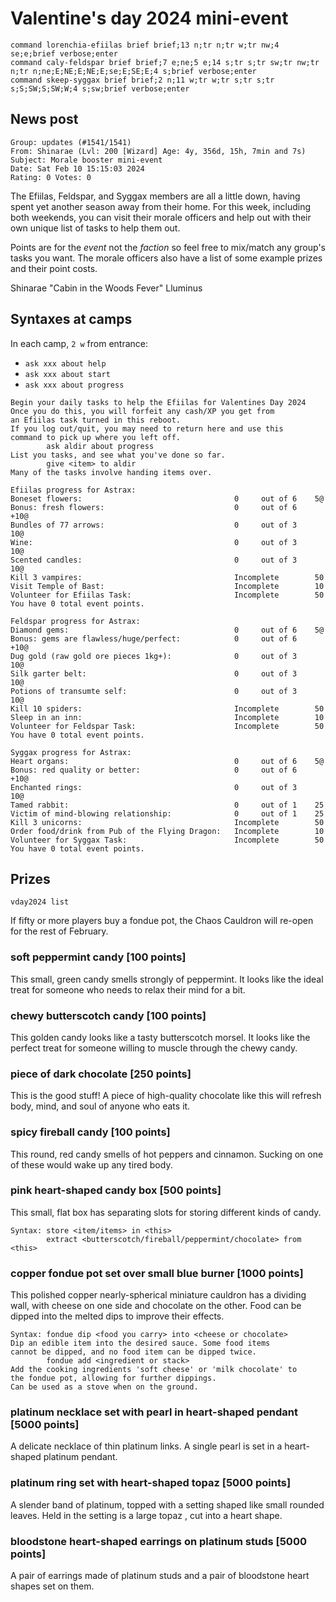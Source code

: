 # Valentine's day 2024 mini-event

```
command lorenchia-efiilas brief brief;13 n;tr n;tr w;tr nw;4 se;e;brief verbose;enter
command caly-feldspar brief brief;7 e;ne;5 e;14 s;tr s;tr sw;tr nw;tr n;tr n;ne;E;NE;E;NE;E;se;E;SE;E;4 s;brief verbose;enter
command skeep-syggax brief brief;2 n;11 w;tr w;tr s;tr s;tr s;S;SW;S;SW;W;4 s;sw;brief verbose;enter
```

## News post

```
Group: updates (#1541/1541)
From: Shinarae (Lvl: 200 [Wizard] Age: 4y, 356d, 15h, 7min and 7s)
Subject: Morale booster mini-event
Date: Sat Feb 10 15:15:03 2024
Rating: 0 Votes: 0
```

The Efiilas, Feldspar, and Syggax members are all a little down, having spent
yet another season away from their home. For this week, including both
weekends, you can visit their morale officers and help out with their own
unique list of tasks to help them out.

Points are for the _event_ not the _faction_ so feel free to mix/match any
group's tasks you want. The morale officers also have a list of some example
prizes and their point costs.

Shinarae "Cabin in the Woods Fever" Lluminus

## Syntaxes at camps

In each camp, `2 w` from entrance:
- `ask xxx about help`
- `ask xxx about start`
- `ask xxx about progress`

```
Begin your daily tasks to help the Efiilas for Valentines Day 2024
Once you do this, you will forfeit any cash/XP you get from
an Efiilas task turned in this reboot.
If you log out/quit, you may need to return here and use this
command to pick up where you left off.
        ask aldir about progress
List you tasks, and see what you've done so far.
        give <item> to aldir
Many of the tasks involve handing items over.

Efiilas progress for Astrax:
Boneset flowers:                                  0     out of 6    5@
Bonus: fresh flowers:                             0     out of 6    +10@
Bundles of 77 arrows:                             0     out of 3    10@
Wine:                                             0     out of 3    10@
Scented candles:                                  0     out of 3    10@
Kill 3 vampires:                                  Incomplete        50
Visit Temple of Bast:                             Incomplete        10
Volunteer for Efiilas Task:                       Incomplete        50
You have 0 total event points.

Feldspar progress for Astrax:
Diamond gems:                                     0     out of 6    5@
Bonus: gems are flawless/huge/perfect:            0     out of 6    +10@
Dug gold (raw gold ore pieces 1kg+):              0     out of 3    10@
Silk garter belt:                                 0     out of 3    10@
Potions of transumte self:                        0     out of 3    10@
Kill 10 spiders:                                  Incomplete        50
Sleep in an inn:                                  Incomplete        10
Volunteer for Feldspar Task:                      Incomplete        50
You have 0 total event points.

Syggax progress for Astrax:
Heart organs:                                     0     out of 6    5@
Bonus: red quality or better:                     0     out of 6    +10@
Enchanted rings:                                  0     out of 3    10@
Tamed rabbit:                                     0     out of 1    25
Victim of mind-blowing relationship:              0     out of 1    25
Kill 3 unicorns:                                  Incomplete        50
Order food/drink from Pub of the Flying Dragon:   Incomplete        10
Volunteer for Syggax Task:                        Incomplete        50
You have 0 total event points.
```

## Prizes

```
vday2024 list
```

If fifty or more players buy a fondue pot,
the Chaos Cauldron will re-open for the rest of February.

### soft peppermint candy [100 points]

This small, green candy smells strongly of peppermint. It looks like the ideal
treat for someone who needs to relax their mind for a bit.

### chewy butterscotch candy [100 points]

This golden candy looks like a tasty butterscotch morsel. It looks like the
perfect treat for someone willing to muscle through the chewy candy.

### piece of dark chocolate [250 points]

This is the good stuff! A piece of high-quality chocolate like this will
refresh body, mind, and soul of anyone who eats it.

### spicy fireball candy [100 points]

This round, red candy smells of hot peppers and cinnamon. Sucking on one of
these would wake up any tired body.

### pink heart-shaped candy box [500 points]

This small, flat box has separating slots for storing different kinds of
candy.
```
Syntax: store <item/items> in <this>
        extract <butterscotch/fireball/peppermint/chocolate> from <this>
```

### copper fondue pot set over small blue burner [1000 points]

This polished copper nearly-spherical miniature cauldron has a dividing wall,
with cheese on one side and chocolate on the other. Food can be dipped into
the melted dips to improve their effects.
```
Syntax: fondue dip <food you carry> into <cheese or chocolate>
Dip an edible item into the desired sauce. Some food items
cannot be dipped, and no food item can be dipped twice.
        fondue add <ingredient or stack>
Add the cooking ingredients 'soft cheese' or 'milk chocolate' to
the fondue pot, allowing for further dippings.
Can be used as a stove when on the ground.
```

### platinum necklace set with pearl in heart-shaped pendant [5000 points]

A delicate necklace of thin platinum links. A single pearl is set in a
heart-shaped platinum pendant.

### platinum ring set with heart-shaped topaz [5000 points]

A slender band of platinum, topped with a setting shaped like small rounded
leaves. Held in the setting is a large topaz , cut into a heart shape.

### bloodstone heart-shaped earrings on platinum studs [5000 points]

A pair of earrings made of platinum studs and a pair of bloodstone heart
shapes set on them.
